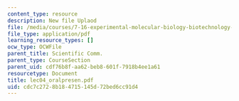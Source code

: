 ```yaml
---
content_type: resource
description: New file Uplaod
file: /media/courses/7-16-experimental-molecular-biology-biotechnology-ii-spring-2005/cdc7c2728b184715145d72bed6cc91d4_lec04_oralpresen.pdf
file_type: application/pdf
learning_resource_types: []
ocw_type: OCWFile
parent_title: Scientific Comm.
parent_type: CourseSection
parent_uid: cdf76b8f-aa62-beb8-601f-7918b4ee1a61
resourcetype: Document
title: lec04_oralpresen.pdf
uid: cdc7c272-8b18-4715-145d-72bed6cc91d4
---
```

